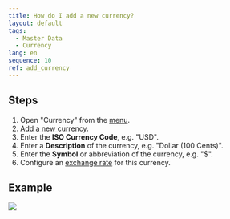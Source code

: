 ```yaml
---
title: How do I add a new currency?
layout: default
tags:
  - Master Data
  - Currency
lang: en
sequence: 10
ref: add_currency
---
```


## Steps
1. Open "Currency" from the [menu](Menu).
1. [Add a new currency](New_Record_Window).
1. Enter the **ISO Currency Code**, e.g. "USD".
1. Enter a **Description** of the currency, e.g. "Dollar (100 Cents)".
1. Enter the **Symbol** or abbreviation of the currency, e.g. "$".
1. Configure an [exchange rate](Currency_Rate) for this currency.

## Example
![](assets/add_currency.gif)
